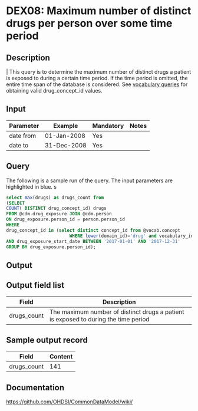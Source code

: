 <!---
Group:drug exposure
Name:DEX08 Maximum number of distinct drugs per person over some time period
Author:Patrick Ryan
CDM Version: 5.0
-->

# DEX08: Maximum number of distinct drugs per person over some time period

## Description
| This query is to determine the maximum number of distinct drugs a patient is exposed to during a certain time period. If the time period is omitted, the entire time span of the database is considered. See  [vocabulary queries](http://vocabqueries.omop.org/drug-queries) for obtaining valid drug_concept_id values.

## Input

|  Parameter |  Example |  Mandatory |  Notes |
| --- | --- | --- | --- |
| date from | 01-Jan-2008 | Yes |   |
| date to | 31-Dec-2008 | Yes |   |

## Query
The following is a sample run of the query. The input parameters are highlighted in  blue. s

```sql
select max(drugs) as drugs_count from
(SELECT
COUNT( DISTINCT drug_concept_id) drugs
FROM @cdm.drug_exposure JOIN @cdm.person
ON drug_exposure.person_id = person.person_id
WHERE
drug_concept_id in (select distinct concept_id from @vocab.concept 
                        WHERE lower(domain_id)='drug' and vocabulary_id='RxNorm' and standard_concept='S')
AND drug_exposure_start_date BETWEEN '2017-01-01' AND '2017-12-31'
GROUP BY drug_exposure.person_id);
```

## Output

## Output field list

|  Field |  Description |
| --- | --- |
| drugs_count | The maximum number of distinct drugs a patient is exposed to during the time period |

## Sample output record

|  Field |  Content |
| --- | --- |
| drugs_count | 141 |

## Documentation
https://github.com/OHDSI/CommonDataModel/wiki/
